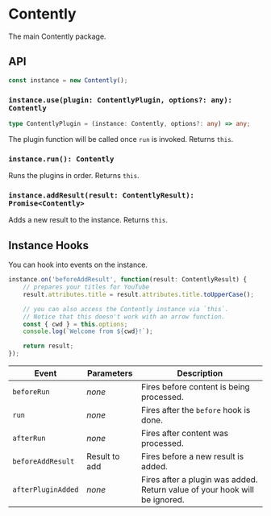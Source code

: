 # Contently

The main Contently package.

## API

```ts
const instance = new Contently();
```

### `instance.use(plugin: ContentlyPlugin, options?: any): Contently`

```ts
type ContentlyPlugin = (instance: Contently, options?: any) => any;
```

The plugin function will be called once `run` is invoked. Returns `this`.

### `instance.run(): Contently`

Runs the plugins in order. Returns `this`.

### `instance.addResult(result: ContentlyResult): Promise<Contently>`

Adds a new result to the instance. Returns `this`.

## Instance Hooks

You can hook into events on the instance.

```ts
instance.on('beforeAddResult', function(result: ContentlyResult) {
	// prepares your titles for YouTube
	result.attributes.title = result.attributes.title.toUpperCase();

	// you can also access the Contently instance via `this`.
	// Notice that this doesn't work with an arrow function.
	const { cwd } = this.options;
	console.log(`Welcome from ${cwd}!`);

	return result;
});
```

| Event              | Parameters    | Description                                                                |
| ------------------ | ------------- | -------------------------------------------------------------------------- |
| `beforeRun`        | _none_        | Fires before content is being processed.                                   |
| `run`              | _none_        | Fires after the `before` hook is done.                                     |
| `afterRun`         | _none_        | Fires after content was processed.                                         |
| `beforeAddResult`  | Result to add | Fires before a new result is added.                                        |
| `afterPluginAdded` | _none_        | Fires after a plugin was added. Return value of your hook will be ignored. |
